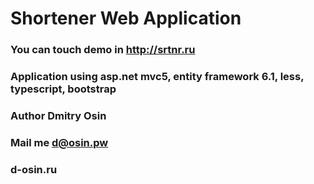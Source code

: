 # Shortener Web Application

### You can touch demo in http://srtnr.ru
### Application using asp.net mvc5, entity framework 6.1, less, typescript, bootstrap

### Author Dmitry Osin
### Mail me d@osin.pw
### d-osin.ru
